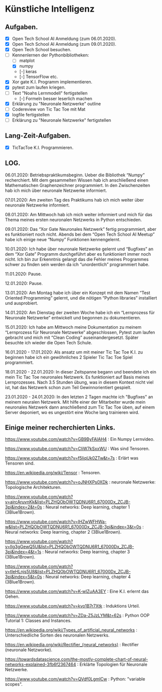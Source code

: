 # Künstliche Intelligenz

## Aufgaben.
- [x] Open Tech School AI Anmeldung (zum 06.01.2020).
- [x] Open Tech School AI Anmeldung (zum 09.01.2020).
- [x] Open Tech School besuchen.
- [ ] Kennenlernen der Pythonbibliotheken:
  - [ ] matplot
  - [x] numpy
  - [-] keras
  - [-] TensorFlow etc.
- [x] Xor gate K.I. Programm implementieren.
- [x] pytest zum laufen kriegen.
- [ ] Text "Noahs Lernmodell" fertigstellen
  - [-] Formeln besser leserlich machen
- [x] Erklärung zu "Neuronale Netzwerke" outline
- [ ] Codereview von Tic Tac Toe mit Mat
- [x] logfile fertigstellen
- [ ] Erklärung zu "Neuronale Netzwerke" fertigstellen

## Lang-Zeit-Aufgaben.
- [x] TicTacToe K.I. Programmieren.

## LOG.
06.01.2020:
Betriebspraktikumsbeginn.
Ueber die Bibliothek “Numpy” recherchiert. 
Mit dem gesammelten Wissen hab ich anschließend einen Mathematischen Graphenzeichner programmiert.
In den Zwischenzeiten hab ich mich über neuronale Netzwerke informiert.

07.01.2020: 
Am zweiten Tag des Praktikums hab ich mich weiter über neuronale Netzwerke informiert.

08.01.2020:
Am Mittwoch hab ich mich weiter informiert und mich für das Thema meines ersten neuronalen Netzwerks in Python entschieden.

09.01.2020:
Das “Xor Gate Neuronales Netzwerk” fertig programmiert, aber es funktioniert noch nicht.
Abends bei dem “Open Tech School AI Meetup” habe ich einige neue “Numpy” Funktionen kennengelernt.

10.01.2020:
Ich habe über neuronale Netzwerke gelernt und “Bugfixes” an dem “Xor Gate” Programm durchgeführt aber es funktioniert immer noch nicht. Ich bin zur Erkenntnis gelangt das die Fehler meines Programmes schwer zu finden sein werden da ich “unordentlich” programmiert habe.

11.01.2020:
Pause.

12.01.2020:
Pause.

13.01.2020:
Am Montag habe ich über ein Konzept mit dem Namen “Test Oriented Programming” gelernt, und die nötigen “Python libraries” installiert und ausprobiert.

14.01.2020:
Am Dienstag der zweiten Woche habe ich ein “Lernprozess für Neuronale Netzwerke” entwickelt und begonnen zu dokumentieren.

15.01.2020:
Ich habe am Mittwoch meine Dokumentation zu meinem “Lernprozess für Neuronale Netzwerke” abgeschlossen, Pytest zum laufen gebracht und mich mit “Clean Coding” auseinandergesetzt.
Später besuchte ich wieder die Open Tech Schule.

16.01.2020 - 17.01.2020:
Als ansatz um mit meiner Tic Tac Toe K.I. zu beginnen habe ich ein gewöhnliches 2 Spieler Tic Tac Toe Spiel programmiert.

18.01.2020 - 22.01.2020:
In dieser Zeitspanne begann und beendete ich ein mein Tic Tac Toe neuronales Netzwerk. Es funktioniert auf Basis meines Lernprozesses. Nach 3.5 Stunden übung, was in diesem Kontext nicht viel ist, hat das Netzwerk schon zum Teil Gewinnorientiert gespielt.

23.01.2020 - 24.01.2020:
In den letzten 2 Tagen machte ich "Bugfixes" an meinem neuralen Netzwerk. Mit hilfe einer der Mitarbeiter wurde mein neuronales Netzwerk dann anschließend zum Tic Tac Toe üben, auf einem Server deponiert, wo es ungestört eine Woche lang trainieren wird.

## Einige meiner recherchierten Links.
https://www.youtube.com/watch?v=GB9ByFAIAH4 : Ein Numpy Lernvideo.

https://www.youtube.com/watch?v=CliW7kSxxWU : Was sind Tensoren.

https://www.youtube.com/watch?v=f5liqUk0ZTw&t=7s : Erlärt was Tensoren sind.

https://en.wikipedia.org/wiki/Tensor : Tensoren.

https://www.youtube.com/watch?v=oJNHXPs0XDk : neuronale Netzwerke: Topologische Architekturen.

https://www.youtube.com/watch?v=aircAruvnKk&list=PLZHQObOWTQDNU6R1_67000Dx_ZCJB-3pi&index=2&t=0s : Neural networks: Deep learning, chapter 1 (3Blue1Brown).

https://www.youtube.com/watch?v=IHZwWFHWa-w&list=PLZHQObOWTQDNU6R1_67000Dx_ZCJB-3pi&index=3&t=0s : Neural networks: Deep learning, chapter 2 (3Blue1Brown).

https://www.youtube.com/watch?v=Ilg3gGewQ5U&list=PLZHQObOWTQDNU6R1_67000Dx_ZCJB-3pi&index=4&t=1s : Neural networks: Deep learning, chapter 3 (3Blue1Brown).

https://www.youtube.com/watch?v=tIeHLnjs5U8&list=PLZHQObOWTQDNU6R1_67000Dx_ZCJB-3pi&index=5&t=0s : Neural networks: Deep learning, chapter 4 (3Blue1Brown).

https://www.youtube.com/watch?v=K-wIZuAA3EY : Eine K.I. erlernt das Gehen.

https://www.youtube.com/watch?v=kvo1B7r7Xtk : Induktions Urteil.

https://www.youtube.com/watch?v=ZDa-Z5JzLYM&t=62s : Python OOP Tutorial 1: Classes and Instances.

https://en.wikipedia.org/wiki/Types_of_artificial_neural_networks : Unterschiedliche Sorten des neuronalen Netzwerks.

https://en.wikipedia.org/wiki/Rectifier_(neural_networks) : Rectifier (neuronale Netzworke).

https://towardsdatascience.com/the-mostly-complete-chart-of-neural-networks-explained-3fb6f2367464 : Erklärte Topologien für Neuronale Netzwerke.

https://www.youtube.com/watch?v=QVdf0LgmICw : Python: "variable scopes".
